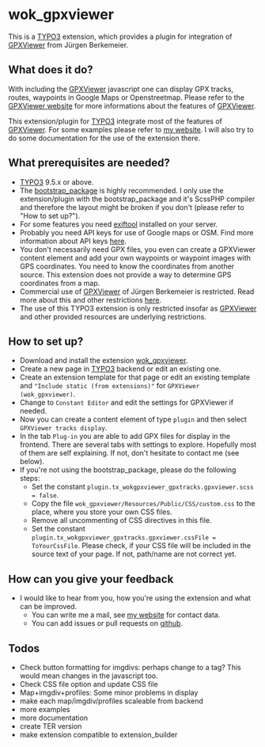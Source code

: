 # wok_gpxviewer
This is a [TYPO3](https://typo3.org) extension, which provides a plugin for integration of [GPXViewer](https://www.j-berkemeier.de/GPXViewer) from Jürgen Berkemeier.

## What does it do?
With including the [GPXViewer](https://www.j-berkemeier.de/GPXViewer) javascript one can display GPX tracks, routes, waypoints in Google Maps or Openstreetmap. Please refer to the [GPXViewer website](https://www.j-berkemeier.de/GPXViewer) for more informations about the features of [GPXViewer](https://www.j-berkemeier.de/GPXViewer).

This extension/plugin for [TYPO3](https://typo3.org) integrate most of the features of [GPXViewer](https://www.j-berkemeier.de/GPXViewer). For some examples please refer to [my website](https://wolfgangkleinbach.de/test/GPXViewer). I will also try to do some documentation for the use of the extension there.

## What prerequisites are needed?
* [TYPO3](https://typo3.org) 9.5.x or above.
* The [bootstrap_package](https://www.bootstrap-package.com/) is highly recommended. I only use the extension/plugin with the bootstrap_package and it's ScssPHP compiler and therefore the layout might be broken if you don't (please refer to "How to set up?").
* For some features you need [exiftool](https://exiftool.org) installed on your server.
* Probably you need API keys for use of Google maps or OSM. Find more information about API keys [here](https://www.j-berkemeier.de/GPXViewer/#Apikey).
* You don't necessarily need GPX files, you even can create a GPXViewer content element and add your own waypoints or waypoint images with GPS coordinates. You need to know the coordinates from another source. This extension does not provide a way to determine GPS coordinates from a map.
* Commercial use of [GPXViewer](https://www.j-berkemeier.de/GPXViewer) of Jürgen Berkemeier is restricted. Read more about this and other restrictions [here](https://www.j-berkemeier.de/GPXViewer/#Rechtliches).
* The use of this TYPO3 extension is only restricted insofar as [GPXViewer](https://www.j-berkemeier.de/GPXViewer) and other provided resources are underlying restrictions.

## How to set up?
* Download and install the extension [wok_gpxviewer](https://github.com/zeichensatz/wok_gpxviewer).
* Create a new page in [TYPO3](https://typo3.org) backend or edit an existing one.
* Create an extension template for that page or edit an existing template and `"Include static (from extensions)"` for `GPXViewer (wok_gpxviewer)`.
* Change to `Constant Editor` and edit the settings for GPXViewer if needed.
* Now you can create a content element of type `plugin` and then select `GPXViewer tracks display`.
* In the tab `Plug-in` you are able to add GPX files for display in the frontend. There are several tabs with settings to explore. Hopefully most of them are self explaining. If not, don't hesitate to contact me (see below).
* If you're not using the bootstrap_package, please do the following steps:
  * Set the constant `plugin.tx_wokgpxviewer_gpxtracks.gpxviewer.scss = false`.
  * Copy the file `wok_gpxviewer/Resources/Public/CSS/custom.css` to the place, where you store your own CSS files.
  * Remove all uncommenting of CSS directives in this file.
  * Set the constant `plugin.tx_wokgpxviewer_gpxtracks.gpxviewer.cssFile = ToYourCssFile`. Please check, if your CSS file will be included in the source text of your page. If not, path/name are not correct yet.

## How can you give your feedback
* I would like to hear from you, how you're using the extension and what can be improved.
  * You can write me a mail, see [my website](https://wolfgangkleinbach.de) for contact data.
  * You can add issues or pull requests on [github](https://github.com/zeichensatz/wok_gpxviewer).

## Todos
* Check button formatting for imgdivs: perhaps change to a tag? This would mean changes in the javascript too.
* Check CSS file option and update CSS file
* Map+imgdiv+profiles: Some minor problems in display
* make each map/imgdiv/profiles scaleable from backend
* more examples
* more documentation
* create TER version
* make extension compatible to extension_builder
